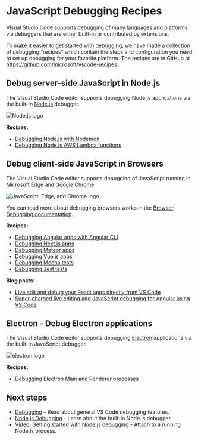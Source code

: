 # JavaScript Debugging Recipes

Visual Studio Code supports debugging of many languages and platforms via debuggers that are either built-in or contributed by extensions.

To make it easier to get started with debugging, we have made a collection of debugging “recipes” which contain the steps and configuration you need to set up debugging for your favorite platform. The recipes are in GitHub at <https://github.com/microsoft/vscode-recipes>.

## Debug server-side JavaScript in Node.js

The Visual Studio Code editor supports debugging Node.js applications via the built-in [Node.js](https://nodejs.org/) debugger.

![Node.js logo](images/recipes/nodejs.png)

**Recipes:**

- [Debugging Node.js with Nodemon](https://github.com/microsoft/vscode-recipes/tree/main/nodemon)
- [Debugging Node.js AWS Lambda functions](https://github.com/microsoft/vscode-recipes/tree/main/debugging-lambda-functions)

## Debug client-side JavaScript in Browsers

The Visual Studio Code editor supports debugging of JavaScript running in [Microsoft Edge](https://www.microsoft.com/edge) and [Google Chrome](https://www.google.com/chrome/).

![JavaScript, Edge, and Chrome logo](images/recipes/browsers.png)

You can read more about debugging browsers works in the [Browser Debugging documentation](/docs/nodejs/browser-debugging.md).

**Recipes:**

- [Debugging Angular apps with Angular CLI](https://github.com/microsoft/vscode-recipes/tree/main/Angular-CLI)
- [Debugging Next.js apps](https://github.com/microsoft/vscode-recipes/tree/main/Next-js)
- [Debugging Meteor apps](https://github.com/microsoft/vscode-recipes/tree/main/meteor)
- [Debugging Vue.js apps](https://github.com/microsoft/vscode-recipes/tree/main/vuejs-cli)
- [Debugging Mocha tests](https://github.com/microsoft/vscode-recipes/tree/main/debugging-mocha-tests)
- [Debugging Jest tests](https://github.com/microsoft/vscode-recipes/tree/main/debugging-jest-tests)

**Blog posts**:

- [Live edit and debug your React apps directly from VS Code](https://medium.com/@auchenberg/live-edit-and-debug-your-react-apps-directly-from-vs-code-without-leaving-the-editor-3da489ed905f)
- [Super-charged live editing and JavaScript debugging for Angular using VS Code](https://medium.com/@auchenberg/super-charged-live-editing-and-javascript-debugging-for-angular-using-visual-studio-code-c29da251ec71)

## Electron - Debug Electron applications

The Visual Studio Code editor supports debugging [Electron](https://electron.atom.io) applications via the built-in JavaScript debugger.

![electron logo](images/recipes/electron.png)

**Recipes:**

- [Debugging Electron Main and Renderer processes](https://github.com/microsoft/vscode-recipes/tree/main/Electron)

## Next steps

- [Debugging](/docs/editor/debugging.md) - Read about general VS Code debugging features.
- [Node.js Debugging](/docs/nodejs/nodejs-debugging.md) - Learn about the built-in Node.js debugger.
- [Video: Getting started with Node.js debugging](https://www.youtube.com/watch?v=2oFKNL7vYV8) - Attach to a running Node.js process.
